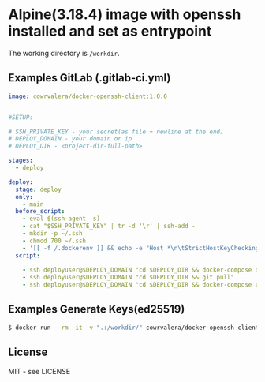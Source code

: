# Alpine(3.18.4) image with openssh installed and set as entrypoint

The working directory is `/workdir`.


## Examples GitLab (.gitlab-ci.yml)

```yaml
image: cowrvalera/docker-openssh-client:1.0.0


#SETUP:

# SSH_PRIVATE_KEY - your secret(as file + newline at the end)
# DEPLOY_DOMAIN - your domain or ip
# DEPLOY_DIR - <project-dir-full-path>

stages:
  - deploy

deploy:
  stage: deploy
  only:
    - main
  before_script:
    - eval $(ssh-agent -s)
    - cat "$SSH_PRIVATE_KEY" | tr -d '\r' | ssh-add -
    - mkdir -p ~/.ssh
    - chmod 700 ~/.ssh
    - '[[ -f /.dockerenv ]] && echo -e "Host *\n\tStrictHostKeyChecking no\n\n" >> ~/.ssh/config'
  script:
  
    - ssh deployuser@$DEPLOY_DOMAIN "cd $DEPLOY_DIR && docker-compose down"
    - ssh deployuser@$DEPLOY_DOMAIN "cd $DEPLOY_DIR && git pull"
    - ssh deployuser@$DEPLOY_DOMAIN "cd $DEPLOY_DIR && docker-compose up -d"

```

## Examples Generate Keys(ed25519)
```sh
$ docker run --rm -it -v ".:/workdir/" cowrvalera/docker-openssh-client:1.0.0  ssh-keygen -t ed25519 -f /workdir/ssh_host_ed25519_key
```

## License
MIT - see LICENSE